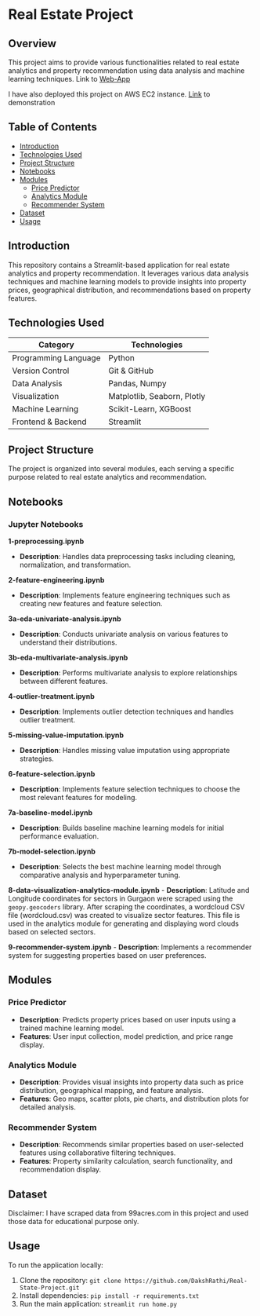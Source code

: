 # Real Estate Project

## Overview
This project aims to provide various functionalities related to real estate analytics and property recommendation using data analysis and machine learning techniques.
Link to [Web-App](https://dakshrathi-real-state-project-web-app.streamlit.app/)

I have also deployed this project on AWS EC2 instance. [Link](https://drive.google.com/file/d/1QR1LXaWliwN5j-5PM5mzSEMA92WJR_D5/view?usp=sharing) to demonstration

## Table of Contents
- [Introduction](#introduction)
- [Technologies Used](#technologies-used)
- [Project Structure](#project-structure)
- [Notebooks](#notebooks)
- [Modules](#modules)
  - [Price Predictor](#price-predictor)
  - [Analytics Module](#analytics-module)
  - [Recommender System](#recommender-system)
- [Dataset](#dataset)
- [Usage](#usage)

## Introduction
This repository contains a Streamlit-based application for real estate analytics and property recommendation. It leverages various data analysis techniques and machine learning models to provide insights into property prices, geographical distribution, and recommendations based on property features.

## Technologies Used
| Category             | Technologies                                     |
|----------------------|--------------------------------------------------|
| Programming Language | Python                                           |
| Version Control      | Git & GitHub                                     |
| Data Analysis        | Pandas, Numpy                                    |
| Visualization        | Matplotlib, Seaborn, Plotly                      |
| Machine Learning     | Scikit-Learn, XGBoost                            |
| Frontend & Backend   | Streamlit                                        |

## Project Structure
The project is organized into several modules, each serving a specific purpose related to real estate analytics and recommendation.

## Notebooks

### Jupyter Notebooks

**1-preprocessing.ipynb**
   - **Description**: Handles data preprocessing tasks including cleaning, normalization, and transformation.

**2-feature-engineering.ipynb**
   - **Description**: Implements feature engineering techniques such as creating new features and feature selection.
  
**3a-eda-univariate-analysis.ipynb**
   - **Description**: Conducts univariate analysis on various features to understand their distributions.

**3b-eda-multivariate-analysis.ipynb**
   - **Description**: Performs multivariate analysis to explore relationships between different features.

**4-outlier-treatment.ipynb**
   - **Description**: Implements outlier detection techniques and handles outlier treatment.

**5-missing-value-imputation.ipynb**
   - **Description**: Handles missing value imputation using appropriate strategies.

**6-feature-selection.ipynb**
   - **Description**: Implements feature selection techniques to choose the most relevant features for modeling.

**7a-baseline-model.ipynb**
   - **Description**: Builds baseline machine learning models for initial performance evaluation.

**7b-model-selection.ipynb**
   - **Description**: Selects the best machine learning model through comparative analysis and hyperparameter tuning.

**8-data-visualization-analytics-module.ipynb**
    - **Description**: Latitude and Longitude coordinates for sectors in Gurgaon were scraped using the `geopy.geocoders` library. After scraping the coordinates, a wordcloud CSV file (wordcloud.csv) was created to visualize sector features. This file is used in the analytics module for generating and displaying word clouds based on selected sectors.

**9-recommender-system.ipynb**
    - **Description**: Implements a recommender system for suggesting properties based on user preferences.

## Modules

### Price Predictor
- **Description**: Predicts property prices based on user inputs using a trained machine learning model.
- **Features**: User input collection, model prediction, and price range display.

### Analytics Module
- **Description**: Provides visual insights into property data such as price distribution, geographical mapping, and feature analysis.
- **Features**: Geo maps, scatter plots, pie charts, and distribution plots for detailed analysis.

### Recommender System
- **Description**: Recommends similar properties based on user-selected features using collaborative filtering techniques.
- **Features**: Property similarity calculation, search functionality, and recommendation display.

## Dataset
Disclaimer: I have scraped data from 99acres.com in this project and used those data for educational purpose only.

## Usage
To run the application locally:
1. Clone the repository: `git clone https://github.com/DakshRathi/Real-State-Project.git`
2. Install dependencies: `pip install -r requirements.txt`
3. Run the main application: `streamlit run home.py`
